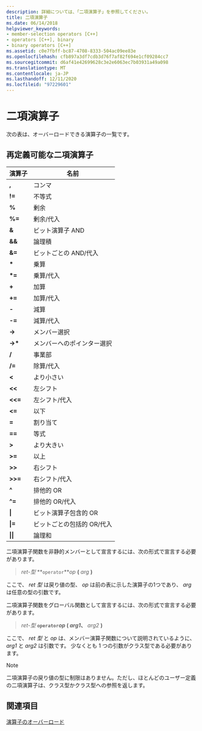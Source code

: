 ```yaml
---
description: 詳細については、「二項演算子」を参照してください。
title: 二項演算子
ms.date: 06/14/2018
helpviewer_keywords:
- member-selection operators [C++]
- operators [C++], binary
- binary operators [C++]
ms.assetid: c0e7fbff-bc87-4708-8333-504ac09ee83e
ms.openlocfilehash: cfb897a3df7cdb3d76f7af82f694e1cf09284cc7
ms.sourcegitcommit: d6af41e42699628c3e2e6063ec7b03931a49a098
ms.translationtype: MT
ms.contentlocale: ja-JP
ms.lasthandoff: 12/11/2020
ms.locfileid: "97229601"
---
```

# <a name="binary-operators"></a>二項演算子

次の表は、オーバーロードできる演算子の一覧です。

## <a name="redefinable-binary-operators"></a>再定義可能な二項演算子

|演算子|名前|
|--------------|----------|
|**,**|コンマ|
|**!=**|不等式|
|**%**|剰余|
|**%=**|剰余/代入|
|**&**|ビット演算子 AND|
|**&&**|論理積|
|**&=**|ビットごとの AND/代入|
|**&#42;**|乗算|
|**&#42;=**|乗算/代入|
|**+**|加算|
|**+=**|加算/代入|
|**-**|減算|
|**-=**|減算/代入|
|**->**|メンバー選択|
|**->&#42;**|メンバーへのポインター選択|
|**/**|事業部|
|**/=**|除算/代入|
|**<**|より小さい|
|**<<**|左シフト|
|**<<=**|左シフト/代入|
|**<=**|以下|
|**=**|割り当て|
|**==**|等式|
|**>**|より大きい|
|**>=**|以上|
|**>>**|右シフト|
|**>>=**|右シフト/代入|
|**^**|排他的 OR|
|**^=**|排他的 OR/代入|
|**&#124;**|ビット演算子包含的 OR|
|**&#124;=**|ビットごとの包括的 OR/代入|
|**&#124;&#124;**|論理和|

二項演算子関数を非静的メンバーとして宣言するには、次の形式で宣言する必要があります。

> *ret-型* **`operator`***op* **(** *arg* **)**

ここで、 *ret 型* は戻り値の型、 *op* は前の表に示した演算子の1つであり、 *arg* は任意の型の引数です。

二項演算子関数をグローバル関数として宣言するには、次の形式で宣言する必要があります。

> *ret-型* **`operator`***op* **(** _arg1_**、** _arg2_ **)**

ここで、 *ret 型* と *op* は、メンバー演算子関数について説明されているように、 *arg1* と *arg2* は引数です。 少なくとも 1 つの引数がクラス型である必要があります。

> [!NOTE]
> 二項演算子の戻り値の型に制限はありません。ただし、ほとんどのユーザー定義の二項演算子は、クラス型かクラス型への参照を返します。

## <a name="see-also"></a>関連項目

[演算子のオーバーロード](../cpp/operator-overloading.md)
